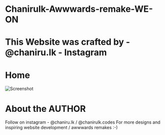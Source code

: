 # Chanirulk-Awwwards-remake-WE-ON

# This Website was crafted by - @chaniru.lk - Instagram
# Home
![Screenshot](./assets/images/screenshot.png)

# About the AUTHOR

Follow on instagram - @chaniru.lk / @chanirulk.codes 
For more designs and inspiring website development /
awwwards remakes :-)
